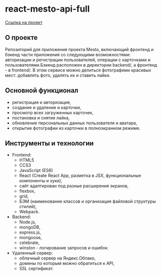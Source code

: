 # react-mesto-api-full

[Ссылка на проект](https://backendmesto.nomoredomains.sbs)

## **О проекте**

Репозиторий для приложения проекта Mesto, включающий фронтенд и бэкенд части приложения со следующими возможностями: авторизации и регистрации пользователей, операции с карточками и пользователями.Бэкенд расположен в директории backend/, а фронтенд - в frontend/.
В этом сервисе можно делиться фотографими красивых мест: добавлять фото, удалять их и ставить лайки.

## **Основной функционал**

* регистрация и авторизация,
* создание и удаление и карточки,
* просмотр всех загруженных карточек,
* постановка и снятие лайка,
* обновление персональных данных пользователя и аватара,
* открытие фотографии из карточки в полноэкранном режиме.

## **Инструменты и технологии**

* Frontend:
  * HTML5
  * CCS3
  * JavaScript (ES6)
  * React (Create React App, разметка в JSX, функциональные компоненты и хуки),
  * сайт адаптирован под разные расширения экранов,
  * flexbox,
  * grid,
  * БЭМ (наименование классов и организация файловой структуры стилей),
  * Webpack.
* Backend:
  * Node.js,
  * mongoDB,
  * express.js,
  * mongoose,
  * celebrate,
  * winston - логирование запросов и ошибок.
* Удаленный сервер:
  * облачный сервер на Яндекс.Облако,
  * домены по которым можно обратиться к API,
  * SSL сертификат.
